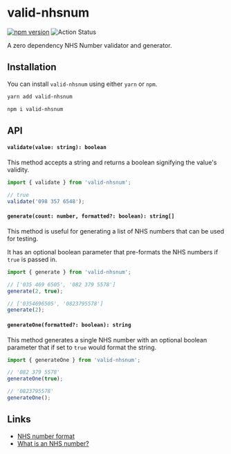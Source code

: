 # valid-nhsnum

[![npm version](https://badge.fury.io/js/valid-nhsnum.svg)](https://badge.fury.io/js/valid-nhsnum)
![Action Status](https://github.com/rowellx68/valid-nhsnum/actions/workflows/main.yml/badge.svg)

A zero dependency NHS Number validator and generator.

## Installation

You can install `valid-nhsnum` using either `yarn` or `npm`.

```bash
yarn add valid-nhsnum

npm i valid-nhsnum
```

## API

#### `validate(value: string): boolean`

This method accepts a string and returns a boolean signifying the value's validity.

```ts
import { validate } from 'valid-nhsnum';

// true
validate('098 357 6548');
```


#### `generate(count: number, formatted?: boolean): string[]`

This method is useful for generating a list of NHS numbers that can be used for testing.

It has an optional boolean parameter that pre-formats the NHS numbers if `true` is passed in.

```ts
import { generate } from 'valid-nhsnum';

// ['035 469 6505', '082 379 5578']
generate(2, true);

// ['0354696505', '0823795578']
generate(2);
```


#### `generateOne(formatted?: boolean): string`

This method generates a single NHS number with an optional boolean parameter that if set to `true` would format the string.

```ts
import { generateOne } from 'valid-nhsnum';

// '082 379 5578'
generateOne(true);

// '0823795578'
generateOne();
```

## Links

- [NHS number format](https://en.wikipedia.org/wiki/NHS_number#Format)
- [What is an NHS number?](https://www.nhs.uk/using-the-nhs/about-the-nhs/what-is-an-nhs-number/)
